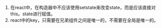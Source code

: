 1. 在react中，在构造器中不应该使用setstate来改变state，而是应该直接对this。state进行赋值。
2. react中的key，只需要在兄弟组件之间是唯一的，不需要在全局是唯一的。
